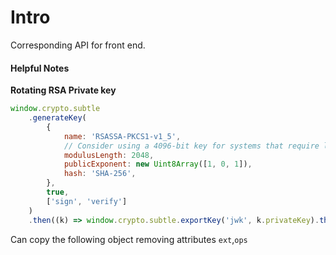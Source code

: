 # Intro

Corresponding API for front end.

#### Helpful Notes

**Rotating RSA Private key**

```js
window.crypto.subtle
	.generateKey(
		{
			name: 'RSASSA-PKCS1-v1_5',
			// Consider using a 4096-bit key for systems that require long-term security
			modulusLength: 2048,
			publicExponent: new Uint8Array([1, 0, 1]),
			hash: 'SHA-256',
		},
		true,
		['sign', 'verify']
	)
	.then((k) => window.crypto.subtle.exportKey('jwk', k.privateKey).then((out) => console.log(out)));
```

Can copy the following object removing attributes `ext`,`ops`
